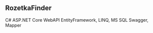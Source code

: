 ## RozetkaFinder
  C#
  ASP.NET Core WebAPI
  EntityFramework, LINQ, MS SQL
  Swagger, Mapper
  
  
